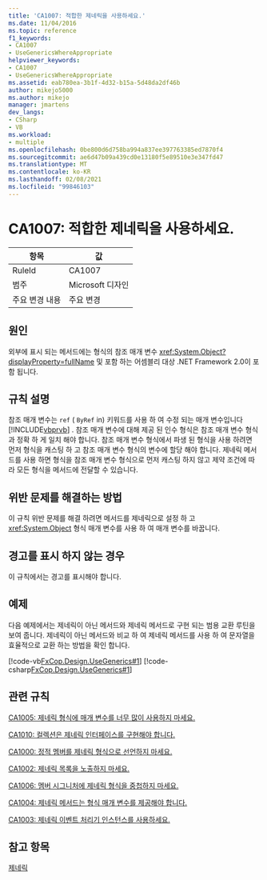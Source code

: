 ```yaml
---
title: 'CA1007: 적합한 제네릭을 사용하세요.'
ms.date: 11/04/2016
ms.topic: reference
f1_keywords:
- CA1007
- UseGenericsWhereAppropriate
helpviewer_keywords:
- CA1007
- UseGenericsWhereAppropriate
ms.assetid: eab780ea-3b1f-4d32-b15a-5d48da2df46b
author: mikejo5000
ms.author: mikejo
manager: jmartens
dev_langs:
- CSharp
- VB
ms.workload:
- multiple
ms.openlocfilehash: 0be800d6d758ba994a837ee397763385ed7870f4
ms.sourcegitcommit: ae6d47b09a439cd0e13180f5e89510e3e347fd47
ms.translationtype: MT
ms.contentlocale: ko-KR
ms.lasthandoff: 02/08/2021
ms.locfileid: "99846103"
---
```

# <a name="ca1007-use-generics-where-appropriate"></a>CA1007: 적합한 제네릭을 사용하세요.

|항목|값|
|-|-|
|RuleId|CA1007|
|범주|Microsoft 디자인|
|주요 변경 내용|주요 변경|

## <a name="cause"></a>원인
외부에 표시 되는 메서드에는 형식의 참조 매개 변수 <xref:System.Object?displayProperty=fullName> 및 포함 하는 어셈블리 대상 .NET Framework 2.0이 포함 됩니다.

## <a name="rule-description"></a>규칙 설명
참조 매개 변수는 `ref` ( `ByRef` in) 키워드를 사용 하 여 수정 되는 매개 변수입니다 [!INCLUDE[vbprvb](../code-quality/includes/vbprvb_md.md)] . 참조 매개 변수에 대해 제공 된 인수 형식은 참조 매개 변수 형식과 정확 하 게 일치 해야 합니다. 참조 매개 변수 형식에서 파생 된 형식을 사용 하려면 먼저 형식을 캐스팅 하 고 참조 매개 변수 형식의 변수에 할당 해야 합니다. 제네릭 메서드를 사용 하면 형식을 참조 매개 변수 형식으로 먼저 캐스팅 하지 않고 제약 조건에 따라 모든 형식을 메서드에 전달할 수 있습니다.

## <a name="how-to-fix-violations"></a>위반 문제를 해결하는 방법
이 규칙 위반 문제를 해결 하려면 메서드를 제네릭으로 설정 하 고 <xref:System.Object> 형식 매개 변수를 사용 하 여 매개 변수를 바꿉니다.

## <a name="when-to-suppress-warnings"></a>경고를 표시 하지 않는 경우
이 규칙에서는 경고를 표시해야 합니다.

## <a name="example"></a>예제
다음 예제에서는 제네릭이 아닌 메서드와 제네릭 메서드로 구현 되는 범용 교환 루틴을 보여 줍니다. 제네릭이 아닌 메서드와 비교 하 여 제네릭 메서드를 사용 하 여 문자열을 효율적으로 교환 하는 방법을 확인 합니다.

[!code-vb[FxCop.Design.UseGenerics#1](../code-quality/codesnippet/VisualBasic/ca1007-use-generics-where-appropriate_1.vb)]
[!code-csharp[FxCop.Design.UseGenerics#1](../code-quality/codesnippet/CSharp/ca1007-use-generics-where-appropriate_1.cs)]

## <a name="related-rules"></a>관련 규칙
[CA1005: 제네릭 형식에 매개 변수를 너무 많이 사용하지 마세요.](/dotnet/fundamentals/code-analysis/quality-rules/ca1005)

[CA1010: 컬렉션은 제네릭 인터페이스를 구현해야 합니다.](/dotnet/fundamentals/code-analysis/quality-rules/ca1010)

[CA1000: 정적 멤버를 제네릭 형식으로 선언하지 마세요.](/dotnet/fundamentals/code-analysis/quality-rules/ca1000)

[CA1002: 제네릭 목록을 노출하지 마세요.](/dotnet/fundamentals/code-analysis/quality-rules/ca1002)

[CA1006: 멤버 시그니처에 제네릭 형식을 중첩하지 마세요.](../code-quality/ca1006.md)

[CA1004: 제네릭 메서드는 형식 매개 변수를 제공해야 합니다.](../code-quality/ca1004.md)

[CA1003: 제네릭 이벤트 처리기 인스턴스를 사용하세요.](/dotnet/fundamentals/code-analysis/quality-rules/ca1003)

## <a name="see-also"></a>참고 항목
[제네릭](/dotnet/csharp/programming-guide/generics/index)

